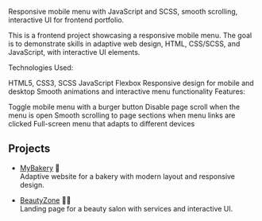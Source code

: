 Responsive mobile menu with JavaScript and SCSS, smooth scrolling, interactive UI for frontend portfolio.

This is a frontend project showcasing a responsive mobile menu. The goal is to demonstrate skills in adaptive web design, HTML, CSS/SCSS, and JavaScript, with interactive UI elements.

Technologies Used:

HTML5, CSS3, SCSS
JavaScript
Flexbox
Responsive design for mobile and desktop
Smooth animations and interactive menu functionality
Features:

Toggle mobile menu with a burger button
Disable page scroll when the menu is open
Smooth scrolling to page sections when menu links are clicked
Full-screen menu that adapts to different devices

## Projects

- [MyBakery](https://bohdan1206.github.io/My-Portfolio/MyBakery/) 🍞  
  Adaptive website for a bakery with modern layout and responsive design.

- [BeautyZone](https://bohdan1206.github.io/My-Portfolio/BeautyZone/) 💆‍♀️  
  Landing page for a beauty salon with services and interactive UI.
